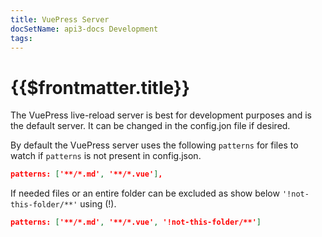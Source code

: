 ```yaml
---
title: VuePress Server
docSetName: api3-docs Development
tags:
---
```


# {{$frontmatter.title}}

<TocHeader />
<TOC class="table-of-contents" :include-level="[2,3]" />

The VuePress live-reload server is best for development purposes and is the
default server. It can be changed in the config.jon file if desired.

By default the VuePress server uses the following `patterns` for files to watch
if `patterns` is not present in config.json.

```json
patterns: ['**/*.md', '**/*.vue'],
```

If needed files or an entire folder can be excluded as show below
`'!not-this-folder/**'` using (!).

```json
patterns: ['**/*.md', '**/*.vue', '!not-this-folder/**']
```
